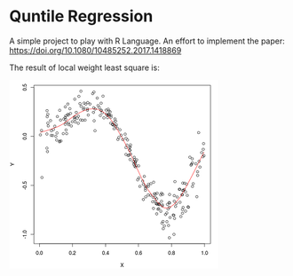 # Quntile Regression

A simple project to play with R Language. An effort to implement the paper: https://doi.org/10.1080/10485252.2017.1418869

The result of local weight least square is:

![](data/ll-ls2-sm.png)
